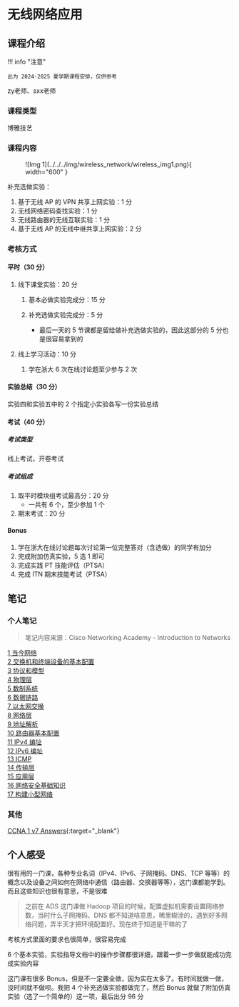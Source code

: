# 无线网络应用

<!-- !!! tip "说明"

    本文档正在更新中…… -->

## 课程介绍

!!! info "注意"

    此为 2024-2025 夏学期课程安排，仅供参考

zy老师、sxx老师

### 课程类型

博雅技艺

### 课程内容

<figure markdown="span">
  ![Img 1](../../../img/wireless_network/wireless_img1.png){ width="600" }
</figure>

补充选做实验：

1. 基于无线 AP 的 VPN 共享上网实验：1 分
2. 无线网络密码查找实验：1 分
3. 无线路由器的无线互联实验：1 分
4. 基于无线 AP 的无线中继共享上网实验：2 分

### 考核方式

#### 平时（30 分）

1. 线下课堂实验：20 分

    1. 基本必做实验完成分：15 分
    2. 补充选做实验完成分：5 分

        - 最后一天的 5 节课都是留给做补充选做实验的，因此这部分的 5 分也是很容易拿到的

2. 线上学习活动：10 分

    1. 学在浙大 6 次在线讨论题至少参与 2 次

#### 实验总结（30 分）

实验四和实验五中的 2 个指定小实验各写一份实验总结

#### 考试（40 分）

##### 考试类型

线上考试，开卷考试

##### 考试组成

1. 取平时模块组考试最高分：20 分
      - 一共有 6 个，至少参加 1 个
2. 期末考试：20 分

#### Bonus

1. 学在浙大在线讨论题每次讨论第一位完整答对（含选做）的同学有加分
2. 完成附加仿真实验，5 选 1 即可
3. 完成实践 PT 技能评估（PTSA）
4. 完成 ITN 期末技能考试（PTSA）

## 笔记

### 个人笔记

> 笔记内容来源：Cisco Networking Academy - Introduction to Networks

[1 当今网络](./ch1.md)<br/>
[2 交换机和终端设备的基本配置](./ch2.md)<br/>
[3 协议和模型](./ch3.md)<br/>
[4 物理层](./ch4.md)<br/>
[5 数制系统](./ch5.md)<br/>
[6 数据链路](./ch6.md)<br/>
[7 以太网交换](./ch7.md)<br/>
[8 网络层](./ch8.md)<br/>
[9 地址解析](./ch9.md)<br/>
[10 路由器基本配置](./ch10.md)<br/>
[11 IPv4 编址](./ch11.md)<br/>
[12 IPv6 编址](./ch12.md)<br/>
[13 ICMP](./ch13.md)<br/>
[14 传输层](./ch14.md)<br/>
[15 应用层](./ch15.md)<br/>
[16 网络安全基础知识](./ch16.md)<br/>
[17 构建小型网络](./ch17.md)

### 其他

[CCNA 1 v7 Answers](https://itexamanswers.net/ccna-1-v7-modules-1-3-basic-network-connectivity-and-communications-exam-answers.html){:target="_blank"}

## 个人感受

很有用的一门课，各种专业名词（IPv4、IPv6、子网掩码、DNS、TCP 等等）的概念以及设备之间如何在网络中通信（路由器、交换器等等），这门课都能学到。而且这些知识也很有意思，不是很难

> 之前在 ADS 这门课做 Hadoop 项目的时候，配置虚拟机需要设置网络参数，当时什么子网掩码、DNS 都不知道啥意思，稀里糊涂的，遇到好多网络问题，弄半天才把环境配置好。现在终于知道是干嘛的了

考核方式里面的要求也很简单，很容易完成

6 个基本实验，实验指导文档中的操作步骤都很详细，跟着一步一步做就能成功完成实验内容

这门课有很多 Bonus，但是不一定要全做，因为实在太多了。有时间就做一做，没时间就不做呗。我把 4 个补充选做实验都做完了，然后 Bonus 就做了附加仿真实验（选了一个简单的）这一项，最后出分 96 分